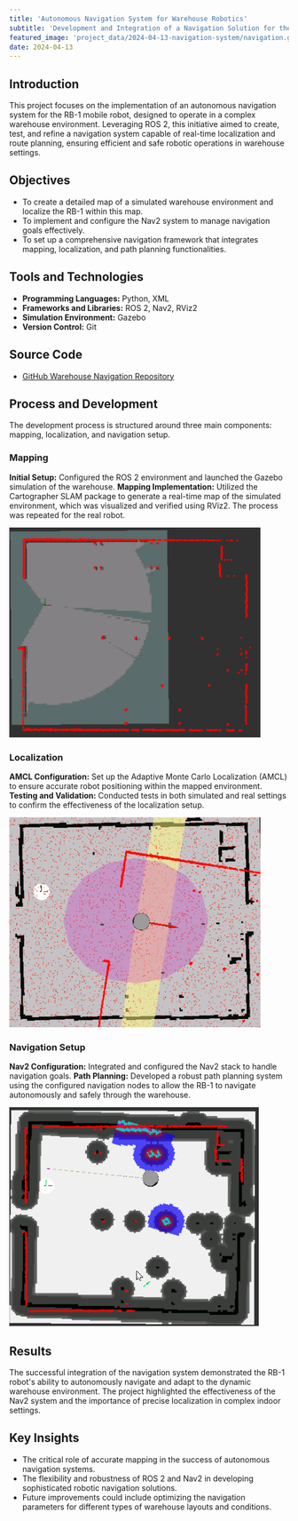 ```yaml
---
title: 'Autonomous Navigation System for Warehouse Robotics'
subtitle: 'Development and Integration of a Navigation Solution for the RB-1 Mobile Robot in a Warehouse Environment'
featured_image: 'project_data/2024-04-13-navigation-system/navigation.gif'
date: 2024-04-13
---
```


## Introduction
This project focuses on the implementation of an autonomous navigation system for the RB-1 mobile robot, designed to operate in a complex warehouse environment. Leveraging ROS 2, this initiative aimed to create, test, and refine a navigation system capable of real-time localization and route planning, ensuring efficient and safe robotic operations in warehouse settings.

## Objectives
- To create a detailed map of a simulated warehouse environment and localize the RB-1 within this map.
- To implement and configure the Nav2 system to manage navigation goals effectively.
- To set up a comprehensive navigation framework that integrates mapping, localization, and path planning functionalities.

## Tools and Technologies
- **Programming Languages:** Python, XML
- **Frameworks and Libraries:** ROS 2, Nav2, RViz2
- **Simulation Environment:** Gazebo
- **Version Control:** Git

## Source Code
- [GitHub Warehouse Navigation Repository](https://github.com/MiguelSolisSegura/warehouse_project)

## Process and Development
The development process is structured around three main components: mapping, localization, and navigation setup.

### Mapping
**Initial Setup:** Configured the ROS 2 environment and launched the Gazebo simulation of the warehouse.
**Mapping Implementation:** Utilized the Cartographer SLAM package to generate a real-time map of the simulated environment, which was visualized and verified using RViz2. The process was repeated for the real robot.

![Navigation System Visualization](/project_data/2024-04-13-navigation-system/mapping.gif)

### Localization
**AMCL Configuration:** Set up the Adaptive Monte Carlo Localization (AMCL) to ensure accurate robot positioning within the mapped environment.
**Testing and Validation:** Conducted tests in both simulated and real settings to confirm the effectiveness of the localization setup.

![Navigation System Visualization](/project_data/2024-04-13-navigation-system/localization.gif)

### Navigation Setup
**Nav2 Configuration:** Integrated and configured the Nav2 stack to handle navigation goals.
**Path Planning:** Developed a robust path planning system using the configured navigation nodes to allow the RB-1 to navigate autonomously and safely through the warehouse.

![Navigation System Visualization](/project_data/2024-04-13-navigation-system/navigation.gif)

## Results
The successful integration of the navigation system demonstrated the RB-1 robot's ability to autonomously navigate and adapt to the dynamic warehouse environment. The project highlighted the effectiveness of the Nav2 system and the importance of precise localization in complex indoor settings.

## Key Insights
- The critical role of accurate mapping in the success of autonomous navigation systems.
- The flexibility and robustness of ROS 2 and Nav2 in developing sophisticated robotic navigation solutions.
- Future improvements could include optimizing the navigation parameters for different types of warehouse layouts and conditions.


